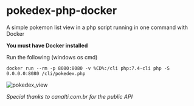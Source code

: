 # pokedex-php-docker
A simple pokemon list view in a php script running in one command with Docker

**You must have Docker installed**

Run the following (windows os cmd)

`docker run --rm -p 8080:8080 -v %CD%:/cli php:7.4-cli php -S 0.0.0.0:8080 /cli/pokedex.php`

![pokedex_view](https://i.gyazo.com/510d59c8ea6fb9c6b743e06d05cae18d.gif)


*Special thanks to canalti.com.br for the public API*
